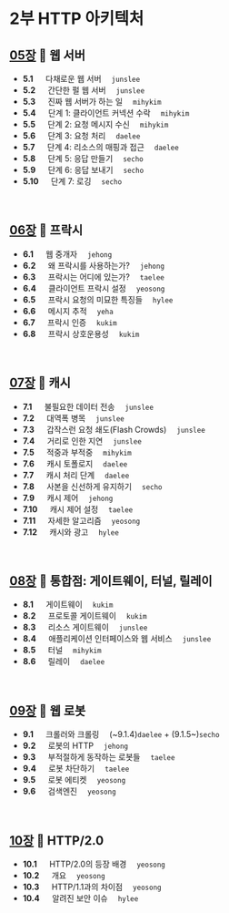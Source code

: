# 2부 HTTP 아키텍처

## [05장](./05_Web_Servers.md) :octopus: 웹 서버
- __5.1__ 　  다채로운 웹 서버　 `junslee`
- __5.2__ 　  간단한 펄 웹 서버　 `junslee`
- __5.3__ 　  진짜 웹 서버가 하는 일　 `mihykim`
- __5.4__ 　  단계 1: 클라이언트 커넥션 수락　 `mihykim`
- __5.5__ 　  단계 2: 요청 메시지 수신　 `mihykim`
- __5.6__ 　  단계 3: 요청 처리　 `daelee`
- __5.7__ 　  단계 4: 리소스의 매핑과 접근　 `daelee`
- __5.8__ 　  단계 5: 응답 만들기　 `secho`
- __5.9__ 　  단계 6: 응답 보내기　 `secho`
- __5.10__ 　 단계 7: 로깅　 `secho`
<br>

## [06장](./06_Proxies.md) :octopus: 프락시
- __6.1__ 　  웹 중개자　 `jehong`
- __6.2__ 　  왜 프락시를 사용하는가?　 `jehong`
- __6.3__ 　  프락시는 어디에 있는가?　 `taelee`
- __6.4__ 　  클라이언트 프락시 설정　 `yeosong`
- __6.5__ 　  프락시 요청의 미묘한 특징들　 `hylee`
- __6.6__ 　  메시지 추적　 `yeha`
- __6.7__ 　  프락시 인증　 `kukim`
- __6.8__ 　  프락시 상호운용성　 `kukim`
<br>

## [07장](./07_Caching.md) :octopus: 캐시
- __7.1__ 　  불필요한 데이터 전송　 `junslee`
- __7.2__ 　  대역폭 병목　 `junslee`
- __7.3__ 　  갑작스런 요청 쇄도(Flash Crowds)　 `junslee`
- __7.4__ 　  거리로 인한 지연　 `junslee`
- __7.5__ 　  적중과 부적중　 `mihykim`
- __7.6__ 　  캐시 토폴로지　 `daelee`
- __7.7__ 　  캐시 처리 단계　 `daelee`
- __7.8__ 　  사본을 신선하게 유지하기　 `secho`
- __7.9__ 　  캐시 제어　 `jehong`
- __7.10__ 　 캐시 제어 설정　 `taelee`
- __7.11__ 　 자세한 알고리즘　 `yeosong`
- __7.12__ 　 캐시와 광고　 `hylee`
<br>

## [08장](./08_Integration_Points.md) :octopus: 통합점: 게이트웨이, 터널, 릴레이
- __8.1__ 　  게이트웨이　 `kukim`
- __8.2__ 　  프로토콜 게이트웨이　 `kukim`
- __8.3__ 　  리소스 게이트웨이　 `junslee`
- __8.4__ 　  애플리케이션 인터페이스와 웹 서비스　 `junslee`
- __8.5__ 　  터널　 `mihykim`
- __8.6__ 　  릴레이　 `daelee`
<br>

## [09장](./09_Web_Robots.md) :octopus: 웹 로봇
- __9.1__ 　  크롤러와 크롤링　 (\~9.1.4)`daelee` + (9.1.5\~)`secho`
- __9.2__ 　  로봇의 HTTP　 `jehong`
- __9.3__ 　  부적절하게 동작하는 로봇들　 `taelee`
- __9.4__ 　  로봇 차단하기　 `taelee`
- __9.5__ 　  로봇 에티켓　 `yeosong`
- __9.6__ 　  검색엔진　 `yeosong`
<br>

## [10장](./10_HTTP.md) :octopus: HTTP/2.0 
- __10.1__ 　  HTTP/2.0의 등장 배경　 `yeosong`
- __10.2__ 　  개요　 `yeosong`
- __10.3__ 　  HTTP/1.1과의 차이점　 `yeosong`
- __10.4__ 　  알려진 보안 이슈　 `hylee`
<br>
